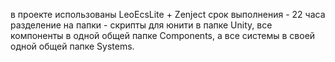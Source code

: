 в проекте использованы LeoEcsLite + Zenject
срок выполнения - 22 часа
разделение на папки - скрипты для юнити в папке Unity, все компоненты в одной общей папке Components, а все системы в своей одной общей папке Systems.
